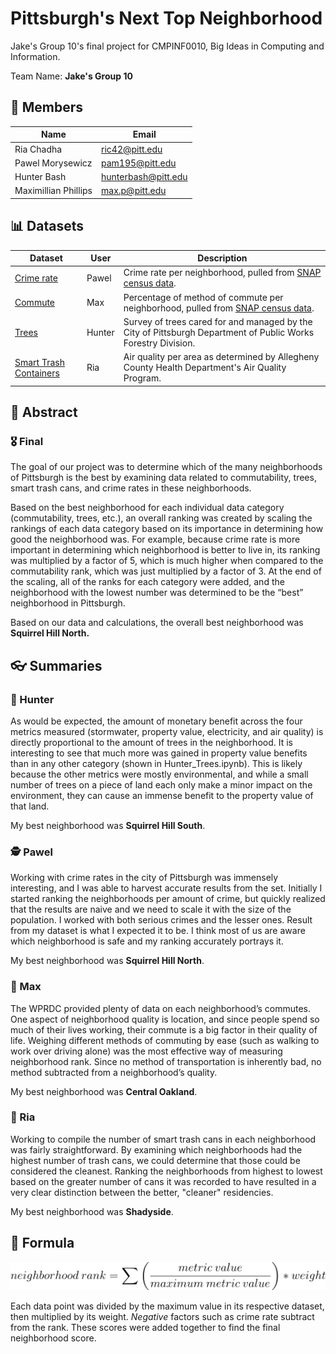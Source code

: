 # Pittsburgh's Next Top Neighborhood
Jake's Group 10's final project for CMPINF0010, Big Ideas in Computing and Information.

Team Name: **Jake's Group 10**

## 👥 Members
| Name                 | Email               |
|----------------------|---------------------|
| Ria Chadha           |      ric42@pitt.edu |
| Pawel Morysewicz     |     pam195@pitt.edu |
| Hunter Bash          | hunterbash@pitt.edu |
| Maximillian Phillips |      max.p@pitt.edu |

## 📊 Datasets
| Dataset                                                                                         | User   | Description                                                                                                           |
|-------------------------------------------------------------------------------------------------|--------|-----------------------------------------------------------------------------------------------------------------------|
| [Crime rate](https://data.wprdc.org/dataset/pgh/resource/204f63f4-296f-4f1d-bbdd-946b183fa5a0) | Pawel  | Crime rate per neighborhood, pulled from [SNAP census data](https://data.wprdc.org/dataset/pgh).                      |
| [Commute](https://data.wprdc.org/dataset/pgh/resource/5d61b60b-bd25-4c33-8420-e31a9135ec6e)     | Max    | Percentage of method of commute per neighborhood, pulled from [SNAP census data](https://data.wprdc.org/dataset/pgh). |
| [Trees](https://data.wprdc.org/dataset/city-trees)                                              | Hunter | Survey of trees cared for and managed by the City of Pittsburgh Department of Public Works Forestry Division.         |
| [Smart Trash Containers](https://data.wprdc.org/dataset/smart-trash-containers)                 | Ria    | Air quality per area as determined by Allegheny County Health Department's Air Quality Program.                       |

## 📝 Abstract
### 🎖 Final
The goal of our project was to determine which of the many neighborhoods of Pittsburgh is the best by examining data related to commutability, trees, smart trash cans, and crime rates in these neighborhoods.

Based on the best neighborhood for each individual data category (commutability, trees, etc.), an overall ranking was created by scaling the rankings of each data category based on its importance in determining how good the neighborhood was. For example, because crime rate is more important in determining which neighborhood is better to live in, its ranking was multiplied by a factor of 5, which is much higher when compared to the commutability rank, which was just multiplied by a factor of 3. At the end of the scaling, all of the ranks for each category were added, and the neighborhood with the lowest number was determined to be the “best” neighborhood in Pittsburgh.

Based on our data and calculations, the overall best neighborhood was **Squirrel Hill North.**

## 👓 Summaries
### 🌳 Hunter
As would be expected, the amount of monetary benefit across the four metrics measured (stormwater, property value, electricity, and air quality) is directly proportional to the amount of trees in the neighborhood. It is interesting to see that much more was gained in property value benefits than in any other category (shown in Hunter_Trees.ipynb). This is likely because the other metrics were mostly environmental, and while a small number of trees on a piece of land each only make a minor impact on the environment, they can cause an immense benefit to the property value of that land. 

My best neighborhood was **Squirrel Hill South**.

### 🕵️‍ Pawel
Working with crime rates in the city of Pittsburgh was immensely interesting, and I was able to harvest accurate results from the set. Initially I started ranking the neighborhoods per amount of crime, but quickly realized that the results are naive and we need to scale it with the size of the population. I worked with both serious crimes and the lesser ones. Result from my dataset is what I expected it to be. I think most of us are aware which neighborhood is safe and my ranking accurately portrays it. 

My best neighborhood was **Squirrel Hill North**.

### 🚗 Max
The WPRDC provided plenty of data on each neighborhood’s commutes. One aspect of neighborhood quality is location, and since people spend so much of their lives working, their commute is a big factor in their quality of life. Weighing different methods of commuting by ease (such as walking to work over driving alone) was the most effective way of measuring neighborhood rank. Since no method of transportation is inherently bad, no method subtracted from a neighborhood’s quality. 

My best neighborhood was **Central Oakland**.

### 🥫 Ria
Working to compile the number of smart trash cans in each neighborhood was fairly straightforward. By examining which neighborhoods had the highest number of trash cans, we could determine that those could be considered the cleanest. Ranking the neighborhoods from highest to lowest based on the greater number of cans it was recorded to have resulted in a very clear distinction between the better, "cleaner" residencies. 

My best neighborhood was **Shadyside**.

## 🧪 Formula
![rank formula](formula.png)

Each data point was divided by the maximum value in its respective dataset, then multiplied by its weight. _Negative_ factors such as crime rate subtract from the rank. These scores were added together to find the final neighborhood score.